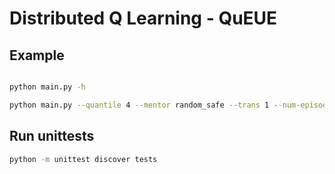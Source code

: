 # Distributed Q Learning - QuEUE

## Example

```bash

python main.py -h

python main.py --quantile 4 --mentor random_safe --trans 1 --num-episodes 100 --render 1
```
## Run unittests

```bash
python -m unittest discover tests
```

